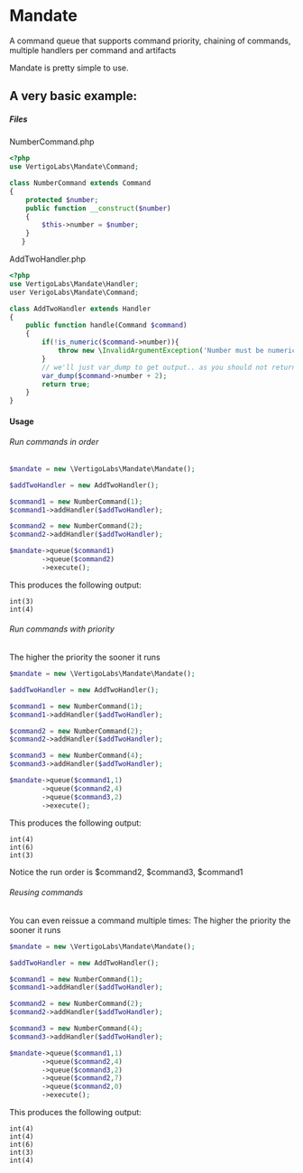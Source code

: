 Mandate
=============

A command queue that supports command priority, chaining of commands, multiple handlers per command and artifacts

Mandate is pretty simple to use.

A very basic example:
------
##### Files
NumberCommand.php

```php
<?php
use VertigoLabs\Mandate\Command;

class NumberCommand extends Command
{
	protected $number;
   	public function __construct($number)
   	{
   		$this->number = $number;
   	}
   }
```

AddTwoHandler.php
```php
<?php
use VertigoLabs\Mandate\Handler;
user VerigoLabs\Mandate\Command;

class AddTwoHandler extends Handler
{
	public function handle(Command $command)
	{
		if(!is_numeric($command->number)){
			throw new \InvalidArgumentException('Number must be numeric');
		}
		// we'll just var_dump to get output.. as you should not return data from a handler
		var_dump($command->number + 2);	
		return true;
	}
}
```

#### Usage

###### Run commands in order
```php
$mandate = new \VertigoLabs\Mandate\Mandate();

$addTwoHandler = new AddTwoHandler();

$command1 = new NumberCommand(1);
$command1->addHandler($addTwoHandler);

$command2 = new NumberCommand(2);
$command2->addHandler($addTwoHandler);

$mandate->queue($command1)
		->queue($command2)
		->execute();
```

This produces the following output:
```
int(3)
int(4)
```

###### Run commands with priority
The higher the priority the sooner it runs
```php
$mandate = new \VertigoLabs\Mandate\Mandate();

$addTwoHandler = new AddTwoHandler();

$command1 = new NumberCommand(1);
$command1->addHandler($addTwoHandler);

$command2 = new NumberCommand(2);
$command2->addHandler($addTwoHandler);

$command3 = new NumberCommand(4);
$command3->addHandler($addTwoHandler);

$mandate->queue($command1,1)
		->queue($command2,4)
		->queue($command3,2)
		->execute();
```

This produces the following output:
```
int(4)
int(6)
int(3)
```
Notice the run order is $command2, $command3, $command1

###### Reusing commands
You can even reissue a command multiple times:
The higher the priority the sooner it runs
```php
$mandate = new \VertigoLabs\Mandate\Mandate();

$addTwoHandler = new AddTwoHandler();

$command1 = new NumberCommand(1);
$command1->addHandler($addTwoHandler);

$command2 = new NumberCommand(2);
$command2->addHandler($addTwoHandler);

$command3 = new NumberCommand(4);
$command3->addHandler($addTwoHandler);

$mandate->queue($command1,1)
		->queue($command2,4)
		->queue($command3,2)
		->queue($command2,7)
		->queue($command2,0)
		->execute();
```

This produces the following output:
```
int(4)
int(4)
int(6)
int(3)
int(4)
```